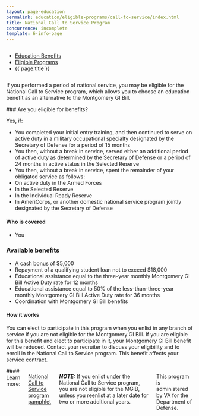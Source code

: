 ```yaml
---
layout: page-education
permalink: education/eligible-programs/call-to-service/index.html
title: National Call to Service Program
concurrence: incomplete
template: 6-info-page
---
```


<div class="splash" markdown="0">
<div class="row" markdown="0">
<div class="small-12 columns" markdown="0">

<ul class="breadcrumbs" role="menubar" aria-label="Primary">
<li class="parent"><a href="{{ site.url }}/education/">Education Benefits</a></li>
<li class="parent"><a href="{{ site.url }}/education/eligible-programs/">Eligible Programs</a></li>
<li class="active">{{ page.title }}</li>
</ul>

</div>
</div>
</div>

<div class="main" role="main" markdown="0">

<!--<div class="action-bar">
  <div class="row">
    <div class="small-12 columns">
      
    </div>
  </div>  
</div>-->

<div class="section one" markdown="0">
<div class="primary" markdown="0">
<div class="row" markdown="0">
<div class="small-12 columns" markdown="1">

If you performed a period of national service, you may be eligible for the National Call to Service program, which allows you to choose an education benefit as an alternative to the Montgomery GI Bill.
</div>
<div class="small-12 columns" markdown="1">
<div class="call-out">
### Are you eligible for benefits?

Yes, if: 

-	You completed your initial entry training, and then continued to serve on active duty in a military occupational specialty designated by the Secretary of Defense for a period of 15 months
-	You then, without a break in service, served either an additional period of active duty as determined by the Secretary of Defense or a period of 24 months in active status in the Selected Reserve
-	You then, without a break in service, spent the remainder of your obligated service as follows: 
-	On active duty in the Armed Forces
-	In the Selected Reserve
-	In the Individual Ready Reserve
-	In AmeriCorps, or another domestic national service program jointly designated by the Secretary of Defense

#### Who is covered
- You

### Available benefits
-	A cash bonus of $5,000
-	Repayment of a qualifying student loan not to exceed $18,000
-	Educational assistance equal to the three-year monthly Montgomery GI Bill Active Duty rate for 12 months
-	Educational assistance equal to 50% of the less-than-three-year monthly Montgomery GI Bill Active Duty rate for 36 months
-	Coordination with Montgomery GI Bill benefits

#### How it works
You can elect to participate in this program when you enlist in any branch of service if you are not eligible for the Montgomery GI Bill. If you are eligible for this benefit and elect to participate in it, your Montgomery GI Bill benefit will be reduced. Contact your recruiter to discuss your eligibility and to enroll in the National Call to Service program. This benefit affects your service contract.
</div>
</div>

<div class="small-12 columns" markdown="1">
#### Learn more:

[National Call to Service program pamphlet](http://www.benefits.va.gov/gibill/docs/pamphlets/summary-of-national-call-to-service-program.pdf)

***NOTE:*** If you enlist under the National Call to Service program, you are not eligible for the MGIB, unless you reenlist at a later date for two or more additional years.

This program is administered by VA for the Department of Defense.
</div>


</div>
</div>
</div>


</div>
